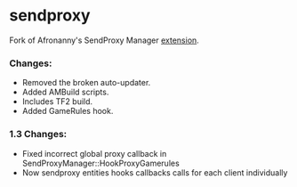 sendproxy
===========================

Fork of Afronanny's SendProxy Manager [extension](https://forums.alliedmods.net/showthread.php?t=169795).

### Changes:
* Removed the broken auto-updater.
* Added AMBuild scripts.
* Includes TF2 build.
* Added GameRules hook.

### 1.3 Changes:
* Fixed incorrect global proxy callback in SendProxyManager::HookProxyGamerules
* Now sendproxy entities hooks callbacks calls for each client individually
